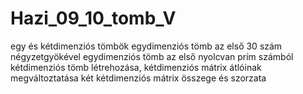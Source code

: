 # Hazi_09_10_tomb_V
egy és kétdimenziós tömbök
egydimenziós tömb az első 30 szám négyzetgyökével
egydimenziós tömb az első nyolcvan prím számból
kétdimenziós tömb létrehozása, 
kétdimenziós mátrix átlóinak megváltoztatása
két kétdimenziós mátrix összege és szorzata
